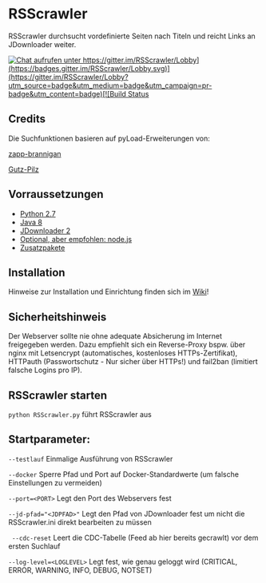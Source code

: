 #  RSScrawler

RSScrawler durchsucht vordefinierte Seiten nach Titeln und reicht Links an JDownloader weiter.

[![Chat aufrufen unter https://gitter.im/RSScrawler/Lobby](https://badges.gitter.im/RSScrawler/Lobby.svg)](https://gitter.im/RSScrawler/Lobby?utm_source=badge&utm_medium=badge&utm_campaign=pr-badge&utm_content=badge)[![Build Status](https://travis-ci.org/rix1337/RSScrawler.svg?branch=master)](https://travis-ci.org/rix1337/RSScrawler)

## Credits

Die Suchfunktionen basieren auf pyLoad-Erweiterungen von:

[zapp-brannigan](https://github.com/zapp-brannigan/)

[Gutz-Pilz](https://github.com/Gutz-Pilz/pyLoad-stuff/blob/master/SJ.py)

##  Vorraussetzungen
* [Python 2.7](https://www.python.org/downloads/)
* [Java 8](http://www.oracle.com/technetwork/java/javase/downloads/jre8-downloads-2133155.html)
* [JDownloader 2](http://www.jdownloader.org/jdownloader2)
* [Optional, aber empfohlen: node.js](https://nodejs.org/en/)
* [Zusatzpakete](https://github.com/rix1337/RSScrawler/blob/master/requirements.txt)

## Installation

Hinweise zur Installation und Einrichtung finden sich im [Wiki](https://github.com/rix1337/RSScrawler/wiki)!

## Sicherheitshinweis

Der Webserver sollte nie ohne adequate Absicherung im Internet freigegeben werden. Dazu empfiehlt sich ein Reverse-Proxy bspw. über nginx mit Letsencrypt (automatisches, kostenloses HTTPs-Zertifikat), HTTPauth (Passwortschutz - Nur sicher über HTTPs!) und fail2ban (limitiert falsche Logins pro IP).

## RSScrawler starten

```python RSScrawler.py``` führt RSScrawler aus

## Startparameter:

  ```--testlauf```                Einmalige Ausführung von RSScrawler
  
  ```--docker```                  Sperre Pfad und Port auf Docker-Standardwerte (um falsche Einstellungen zu vermeiden)

  ```--port=<PORT>```             Legt den Port des Webservers fest
  
  ```--jd-pfad="<JDPFAD>"```      Legt den Pfad von JDownloader fest um nicht die RSScrawler.ini direkt bearbeiten zu müssen

  ``` --cdc-reset```              Leert die CDC-Tabelle (Feed ab hier bereits gecrawlt) vor dem ersten Suchlauf

  ```--log-level=<LOGLEVEL>```    Legt fest, wie genau geloggt wird (CRITICAL, ERROR, WARNING, INFO, DEBUG, NOTSET)
